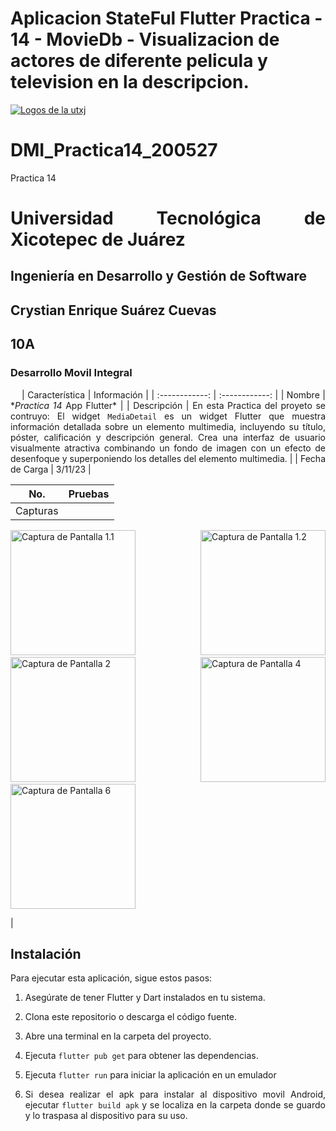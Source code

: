 # Aplicacion StateFul Flutter Practica - 14 - MovieDb - Visualizacion de actores de diferente pelicula y television en la descripcion.

[![Logos de la utxj](https://i.postimg.cc/15q3LFXF/Banner-de-Twitch-Nubes-Gamer-Chica-Morado.png)](https://postimg.cc/MvzwBvyZ)

<div align="Justify">

# DMI_Practica14_200527

Practica 14

# Universidad Tecnológica de Xicotepec de Juárez

## Ingeniería en Desarrollo y Gestión de Software

## Crystian Enrique Suárez Cuevas

## 10A

### Desarrollo Movil Integral

&nbsp;
&nbsp;
| Característica | Información |
| :------------: | :------------: |
| Nombre | \*_Practica 14_ App Flutter\* |
| Descripción | En esta Practica del proyeto se contruyo:
El widget `MediaDetail` es un widget Flutter que muestra información detallada sobre un elemento multimedia, incluyendo su título, póster, calificación y descripción general. Crea una interfaz de usuario visualmente atractiva combinando un fondo de imagen con un efecto de desenfoque y superponiendo los detalles del elemento multimedia. |
| Fecha de Carga | 3/11/23 |

|   No.    |      Pruebas       |
| :------: | :----------------: |
| Capturas | <p align="center"> |

  <img src="./assets/a11.jpeg" width="200" alt="Captura de Pantalla 1.1">
  <img src="./assets/a22.jpeg" width="200" alt="Captura de Pantalla 1.2">
  <img src="./assets/b.jpg" width="200" alt="Captura de Pantalla 2">
  <img src="./assets/d.jpg" width="200" alt="Captura de Pantalla 4">
  <img src="./assets/f.jpg" width="200" alt="Captura de Pantalla 6">
 
</p>  |

## Instalación

Para ejecutar esta aplicación, sigue estos pasos:

1. Asegúrate de tener Flutter y Dart instalados en tu sistema.

2. Clona este repositorio o descarga el código fuente.

3. Abre una terminal en la carpeta del proyecto.

4. Ejecuta `flutter pub get` para obtener las dependencias.

5. Ejecuta `flutter run` para iniciar la aplicación en un emulador

6. Si desea realizar el apk para instalar al dispositivo movil Android, ejecutar `flutter build apk` y se localiza en la carpeta donde se guardo y lo traspasa al dispositivo para su uso.
